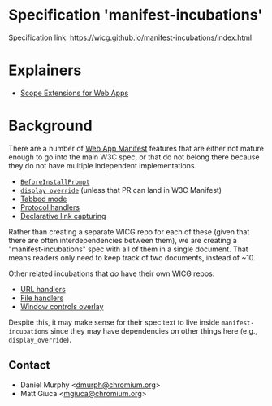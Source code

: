 
# Specification 'manifest-incubations'

Specification link: https://wicg.github.io/manifest-incubations/index.html

# Explainers

 - [Scope Extensions for Web Apps](scope_extensions-explainer.md)

# Background

There are a number of [Web App Manifest](https://www.w3.org/TR/appmanifest/) features that are either not mature enough to go into the main W3C spec, or that do not belong there because they do not have multiple independent implementations.

- [`BeforeInstallPrompt`](https://github.com/w3c/manifest/pull/836)
- [`display_override`](https://github.com/w3c/manifest/pull/932) (unless that PR can land in W3C Manifest)
- [Tabbed mode](https://github.com/w3c/manifest/issues/737)
- [Protocol handlers](https://github.com/w3c/manifest/issues/846)
- [Declarative link capturing](https://github.com/WICG/sw-launch/blob/master/declarative_link_capturing.md)

Rather than creating a separate WICG repo for each of these (given that there are often interdependencies between them), we are creating a "manifest-incubations" spec with all of them in a single document. That means readers only need to keep track of two documents, instead of ~10.

Other related incubations that _do_ have their own WICG repos:

- [URL handlers](https://github.com/WICG/pwa-url-handler/)
- [File handlers](https://github.com/WICG/file-handling/)
- [Window controls overlay](https://github.com/WICG/window-controls-overlay/)

Despite this, it may make sense for their spec text to live inside `manifest-incubations` since they may have dependencies on other things here (e.g., `display_override`).

## Contact

* Daniel Murphy \<dmurph@chromium.org\>
* Matt Giuca \<mgiuca@chromium.org\>
